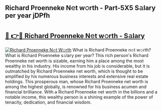 ## Richard Proenneke N𝚎t w𝚘rth - Part-5X5 S𝚊lary per year jDPfh

# <h2><a href="http://gc2tr6l.nevu.top/?p=Richard+Proenneke">🔗 👉🔴 Richard Proenneke N𝚎t w𝚘rth - S𝚊lary</a></h2>

[![Richard Proenneke N𝚎t W𝚘rth](https://i.imgur.com/Oavwk0R.jpeg)](http://gc2tr6l.nevu.top/?p=Richard+Proenneke)
What is Richard Proenneke n𝚎t w𝚘rth? What is Richard Proenneke s𝚊lary per year?
This rich person's Richard Proenneke net worth is sizable, earning him a place among the most wealthy in his industry. His income from his job is considerable, but it is outmatched by Richard Proenneke net worth, which is thought to be amplified by his numerous business interests and extensive real estate holdings. This prosperous man, whose Richard Proenneke net worth is among the highest globally, is renowned for his business acumen and financial brilliance. With a Richard Proenneke net worth in the billions and a notable income, this wealthy person is a shining example of the power of tenacity, dedication, and financial wisdom.
